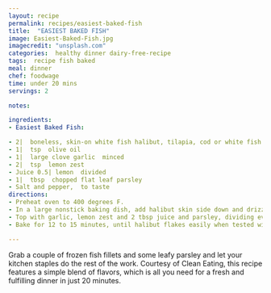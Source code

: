 ```yaml
---
layout: recipe
permalink: recipes/easiest-baked-fish
title:  "EASIEST BAKED FISH"
image: Easiest-Baked-Fish.jpg
imagecredit: "unsplash.com"
categories:  healthy dinner dairy-free-recipe
tags:  recipe fish baked
meal: dinner
chef: foodwage
time: under 20 mins
servings: 2

notes:

ingredients:
- Easiest Baked Fish:

- 2|  boneless, skin-on white fish halibut, tilapia, cod or white fish of choice
- 1|  tsp  olive oil
- 1|  large clove garlic  minced
- 2|  tsp  lemon zest
- Juice 0.5| lemon  divided
- 1|  tbsp  chopped flat leaf parsley
- Salt and pepper,  to taste
directions:
- Preheat oven to 400 degrees F.
- In a large nonstick baking dish, add halibut skin side down and drizzle with oil.
- Top with garlic, lemon zest and 2 tbsp juice and parsley, dividing evenly. Season with salt and pepper.
- Bake for 12 to 15 minutes, until halibut flakes easily when tested with a fork. Drizzle with remaining lemon juice and serve.

---
```


Grab a couple of frozen fish fillets and some leafy parsley and let your kitchen staples do the rest of the work. Courtesy of Clean Eating, this recipe features a simple blend of flavors, which is all you need for a fresh and fulfilling dinner in just 20 minutes.